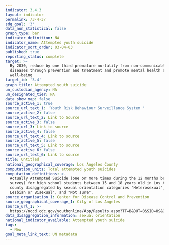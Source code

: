 ```yaml
---
indicator: 3.4.3
layout: indicator
permalink: /3-4-3/
sdg_goal: '3'
data_non_statistical: false
graph_type: bar
indicator_definition: NA
indicator_name: Attempted youth suicide
indicator_sort_order: 03-04-03
published: true
reporting_status: complete
target: >-
  By 2030, reduce by one third premature mortality from non-communicable
  diseases through prevention and treatment and promote mental health and
  well-being
target_id: '3.4'
graph_title: Attempted youth suicide
un_custodian_agency: NA
un_designated_tier: NA
data_show_map: false
source_active_1: true
source_url_text_1: 'Youth Risk Behaviour Surveillance System '
source_active_2: false
source_url_text_2: Link to Source
source_active_3: false
source_url_3: Link to source
source_active_4: false
source_url_text_4: Link to source
source_active_5: false
source_url_text_5: Link to source
source_active_6: false
source_url_text_6: Link to source
title: Untitled
national_geographical_coverage: Los Angeles County
computation_units: Total attempted youth suicides
computation_definitions: >-
  Actually Attempted Suicide (one or more times during the 12 months before the
  survey) for high school students between 15 and 18 years old in Los Angeles
  county disaggregated by sexual orientation categories "Heterosexual", "Gay,
  Lesbian or Bisexual", and "Not sure".
source_organisation_1: Center for Disease Control and Prevention
source_geographical_coverage_1: City of Los Angeles
source_url_1: >-
  https://nccd.cdc.gov/youthonline/App/Results.aspx?TT=B&OUT=0&SID=HS&QID=H28&LID=LL&YID=RY&LID2=&YID2=&COL=&ROW1=&ROW2=&HT=&LCT=&FS=&FR=&FG=&FA=&FI=&FP=&FSL=&FRL=&FGL=&FAL=&FIL=&FPL=&PV=&TST=&C1=&C2=&QP=&DP=&VA=CI&CS=Y&SYID=&EYID=&SC=&SO=
data_disaggregation_information: sexual orientation
national_indicator_available: Attempted youth suicide
tags:
  - New
goal_meta_link_text: UN metadata
---
```

